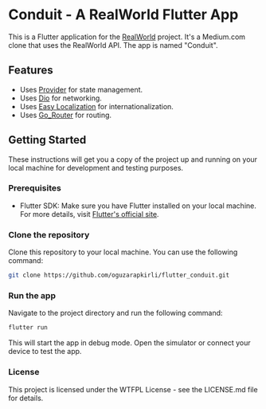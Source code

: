 # Conduit - A RealWorld Flutter App

This is a Flutter application for the [RealWorld](https://github.com/gothinkster/realworld) project. It's a Medium.com clone that uses the RealWorld API. The app is named "Conduit".

## Features

- Uses [Provider](https://pub.dev/packages/provider) for state management.
- Uses [Dio](https://pub.dev/packages/dio) for networking.
- Uses [Easy Localization](https://pub.dev/packages/easy_localization) for internationalization.
- Uses [Go_Router](https://pub.dev/packages/go_router) for routing.

## Getting Started

These instructions will get you a copy of the project up and running on your local machine for development and testing purposes.

### Prerequisites

- Flutter SDK: Make sure you have Flutter installed on your local machine. For more details, visit [Flutter's official site](https://docs.flutter.dev/get-started/install).

### Clone the repository

Clone this repository to your local machine. You can use the following command:

```bash
git clone https://github.com/oguzarapkirli/flutter_conduit.git
```

### Run the app
Navigate to the project directory and run the following command:

```bash
flutter run
```

This will start the app in debug mode. Open the simulator or connect your device to test the app.

### License

This project is licensed under the WTFPL License - see the LICENSE.md file for details.